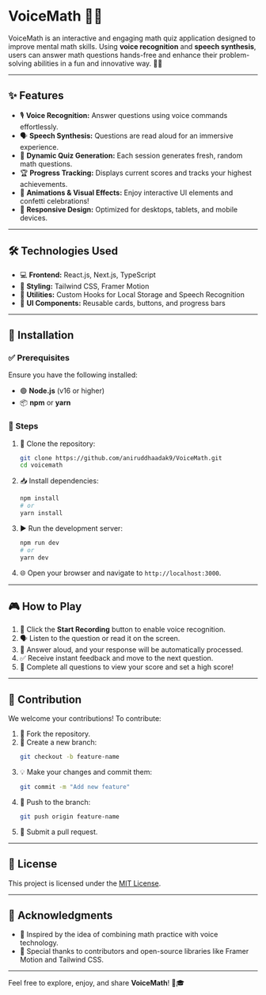 # VoiceMath 🎤➕  

VoiceMath is an interactive and engaging math quiz application designed to improve mental math skills. Using **voice recognition** and **speech synthesis**, users can answer math questions hands-free and enhance their problem-solving abilities in a fun and innovative way. 🚀🎉  

---

## ✨ Features  
- 🎙️ **Voice Recognition:** Answer questions using voice commands effortlessly.  
- 🗣️ **Speech Synthesis:** Questions are read aloud for an immersive experience.  
- 🧮 **Dynamic Quiz Generation:** Each session generates fresh, random math questions.  
- 🏆 **Progress Tracking:** Displays current scores and tracks your highest achievements.  
- 🎨 **Animations & Visual Effects:** Enjoy interactive UI elements and confetti celebrations!  
- 📱 **Responsive Design:** Optimized for desktops, tablets, and mobile devices.  

---

## 🛠️ Technologies Used  
- 💻 **Frontend:** React.js, Next.js, TypeScript  
- 🎨 **Styling:** Tailwind CSS, Framer Motion  
- 🔧 **Utilities:** Custom Hooks for Local Storage and Speech Recognition  
- 🧩 **UI Components:** Reusable cards, buttons, and progress bars  

---

## 🚀 Installation  

### ✅ Prerequisites  
Ensure you have the following installed:  
- 🟢 **Node.js** (v16 or higher)  
- 📦 **npm** or **yarn**  

### 📖 Steps  
1. 🔄 Clone the repository:  
   ```bash  
   git clone https://github.com/aniruddhaadak9/VoiceMath.git  
   cd voicemath  
   ```  
2. 📥 Install dependencies:  
   ```bash  
   npm install  
   # or  
   yarn install  
   ```  
3. ▶️ Run the development server:  
   ```bash  
   npm run dev  
   # or  
   yarn dev  
   ```  
4. 🌐 Open your browser and navigate to `http://localhost:3000`.  

---

## 🎮 How to Play  
1. 🎤 Click the **Start Recording** button to enable voice recognition.  
2. 🗣️ Listen to the question or read it on the screen.  
3. 🧠 Answer aloud, and your response will be automatically processed.  
4. ✅ Receive instant feedback and move to the next question.  
5. 🏁 Complete all questions to view your score and set a high score!  

---

## 🤝 Contribution  
We welcome your contributions! To contribute:  
1. 🍴 Fork the repository.  
2. 🌱 Create a new branch:  
   ```bash  
   git checkout -b feature-name  
   ```  
3. 💡 Make your changes and commit them:  
   ```bash  
   git commit -m "Add new feature"  
   ```  
4. 🔼 Push to the branch:  
   ```bash  
   git push origin feature-name  
   ```  
5. 📩 Submit a pull request.  

---

## 📜 License  
This project is licensed under the [MIT License](LICENSE).  

---

## 💖 Acknowledgments  
- 🎯 Inspired by the idea of combining math practice with voice technology.  
- 🙌 Special thanks to contributors and open-source libraries like Framer Motion and Tailwind CSS.  

---

Feel free to explore, enjoy, and share **VoiceMath**! 🌟🎓
